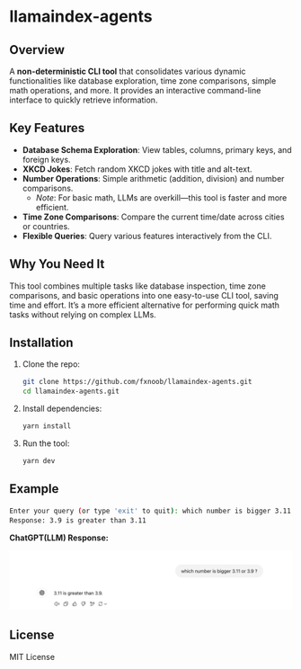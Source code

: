 # llamaindex-agents

## Overview

A **non-deterministic CLI tool** that consolidates various dynamic functionalities like database exploration, time zone comparisons, simple math operations, and more. It provides an interactive command-line interface to quickly retrieve information.

## Key Features

- **Database Schema Exploration**: View tables, columns, primary keys, and foreign keys.
- **XKCD Jokes**: Fetch random XKCD jokes with title and alt-text.
- **Number Operations**: Simple arithmetic (addition, division) and number comparisons.
    - *Note*: For basic math, LLMs are overkill—this tool is faster and more efficient.
- **Time Zone Comparisons**: Compare the current time/date across cities or countries.
- **Flexible Queries**: Query various features interactively from the CLI.

## Why You Need It

This tool combines multiple tasks like database inspection, time zone comparisons, and basic operations into one easy-to-use CLI tool, saving time and effort. It’s a more efficient alternative for performing quick math tasks without relying on complex LLMs.

## Installation

1. Clone the repo:
   ```bash
   git clone https://github.com/fxnoob/llamaindex-agents.git
   cd llamaindex-agents.git
   ```

2. Install dependencies:
   ```bash
   yarn install
   ```

3. Run the tool:
   ```bash
   yarn dev
   ```

## Example

```bash
Enter your query (or type 'exit' to quit): which number is bigger 3.11 or 3.9 ?
Response: 3.9 is greater than 3.11
```

**ChatGPT(LLM) Response:**

![ChatGPT Response Image](./llm-response.png)


## License

MIT License





